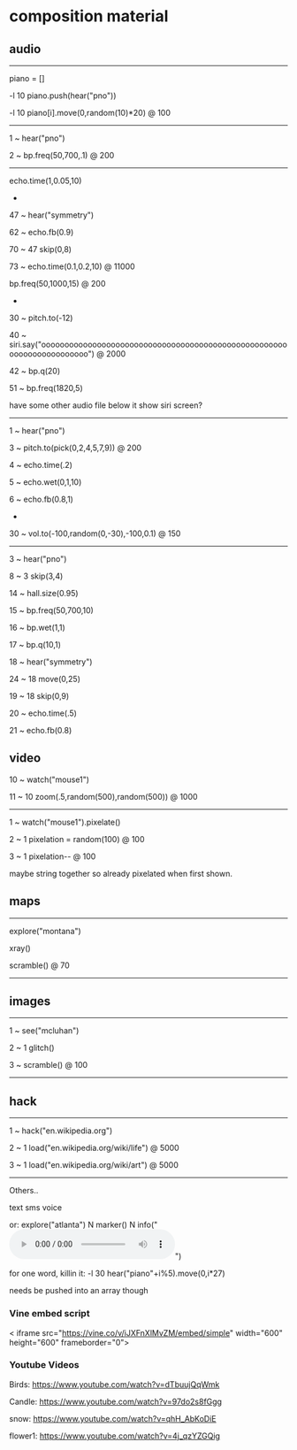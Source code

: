 # composition material


## audio

----

piano = []

-l 10 piano.push(hear("pno"))

-l 10 piano[i].move(0,random(10)*20) @ 100

----

1 ~ hear("pno")

2 ~ bp.freq(50,700,.1) @ 200

----

echo.time(1,0.05,10)

-

47 ~ hear("symmetry")

62 ~ echo.fb(0.9)

70 ~ 47 skip(0,8)

73 ~ echo.time(0.1,0.2,10) @ 11000

bp.freq(50,1000,15) @ 200

-

30 ~ pitch.to(-12)

40 ~ siri.say("oooooooooooooooooooooooooooooooooooooooooooooooooooooooooooooooooooooo") @ 2000

42 ~ bp.q(20)

51 ~ bp.freq(1820,5)

have some other audio file below it
show siri screen?

-----

1 ~ hear("pno")

3 ~ pitch.to(pick(0,2,4,5,7,9)) @ 200

4 ~ echo.time(.2)

5 ~ echo.wet(0,1,10)

6 ~ echo.fb(0.8,1)

-

30 ~ vol.to(-100,random(0,-30),-100,0.1) @ 150

-----

3 ~ hear("pno")

8 ~ 3 skip(3,4)

14 ~ hall.size(0.95)

15 ~ bp.freq(50,700,10)

16 ~ bp.wet(1,1)

17 ~ bp.q(10,1)

18 ~ hear("symmetry")

24 ~ 18 move(0,25)

19 ~ 18 skip(0,9)

20 ~ echo.time(.5)

21 ~ echo.fb(0.8)


## video

10 ~ watch("mouse1")

11 ~ 10 zoom(.5,random(500),random(500)) @ 1000

------

1 ~ watch("mouse1").pixelate()

2 ~ 1 pixelation = random(100) @ 100

3 ~ 1 pixelation-- @ 100

maybe string together so already pixelated when first shown.





## maps

----

explore("montana")

xray()

scramble() @ 70

----


## images

----

1 ~ see("mcluhan")

2 ~ 1 glitch()

3 ~ scramble() @ 100

----


## hack

----

1 ~ hack("en.wikipedia.org")

2 ~ 1 load("en.wikipedia.org/wiki/life") @ 5000

3 ~ 1 load("en.wikipedia.org/wiki/art") @ 5000

----

Others..

text
sms
voice





or:
explore("atlanta")
N marker()
N info("<audio controls autoplay src='http://whitechord.org/DemS1.mp3'></audio>")


for one word, killin it:
-l 30 hear("piano"+i%5).move(0,i*27)

needs be pushed into an array though











### Vine embed script

<
iframe src="https://vine.co/v/iJXFnXlMvZM/embed/simple" width="600" height="600" frameborder="0"></iframe><script src="https://platform.vine.co/static/scripts/embed.js"></script>

### Youtube Videos

Birds: https://www.youtube.com/watch?v=dTbuujQqWmk

Candle: https://www.youtube.com/watch?v=97do2s8fGgg

snow: https://www.youtube.com/watch?v=qhH_AbKoDiE

flower1: https://www.youtube.com/watch?v=4j_qzYZGQig







